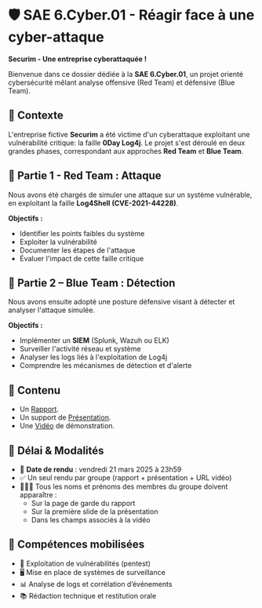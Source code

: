 # 🛡️ SAE 6.Cyber.01 - Réagir face à une cyber-attaque

**Securim - Une entreprise cyberattaquée !**

Bienvenue dans ce dossier dédiée à la **SAE 6.Cyber.01**, un projet orienté cybersécurité mêlant analyse offensive (Red Team) et défensive (Blue Team).

## 📖 Contexte

L'entreprise fictive **Securim** a été victime d'un cyberattaque exploitant une vulnérabilité critique: la faille **0Day Log4j**.
Le projet s'est déroulé en deux grandes phases, correspondant aux approches **Red Team** et **Blue Team**.

## 🔴 Partie 1 - Red Team : Attaque

Nous avons été chargés de simuler une attaque sur un système vulnérable, en exploitant la faille **Log4Shell (CVE-2021-44228)**.

**Objectifs :**

- Identifier les points faibles du système
- Exploiter la vulnérabilité
- Documenter les étapes de l'attaque
- Évaluer l'impact de cette faille critique

## 🔵 Partie 2 – Blue Team : Détection

Nous avons ensuite adopté une posture défensive visant à détecter et analyser l'attaque simulée.

**Objectifs :**

- Implémenter un **SIEM** (Splunk, Wazuh ou ELK)
- Surveiller l'activité réseau et système
- Analyser les logs liés à l'exploitation de Log4j
- Comprendre les mécanismes de détection et d'alerte

## 📂 Contenu

- Un [Rapport](https://github.com/ThomasRubio/Portfolio/blob/main/SAE/SAE_6.Cyber.01/Rapport_SAE_6.Cyber.01_Rubio_Thomas_Breinlen_Marius.pdf).
- Un support de [Présentation](https://github.com/ThomasRubio/Portfolio/blob/main/SAE/SAE_6.Cyber.01/Support_Pr%C3%A9sentation_SAE_6.Cyber.01_Rubio_Thomas_Breinlen_Marius.pdf).
- Une [Vidéo](https://youtu.be/BF5g49u0Wos) de démonstration.

## 📅 Délai & Modalités

- 📆 **Date de rendu** : vendredi 21 mars 2025 à 23h59
- ✅ Un seul rendu par groupe (rapport + présentation + URL vidéo)
- 🧑‍🤝‍🧑 Tous les noms et prénoms des membres du groupe doivent apparaître :
  - Sur la page de garde du rapport
  - Sur la première slide de la présentation
  - Dans les champs associés à la vidéo

## 🎯 Compétences mobilisées

- 🔐 Exploitation de vulnérabilités (pentest)
- 🖥️ Mise en place de systèmes de surveillance
- 📊 Analyse de logs et corrélation d’événements
- 📚 Rédaction technique et restitution orale
